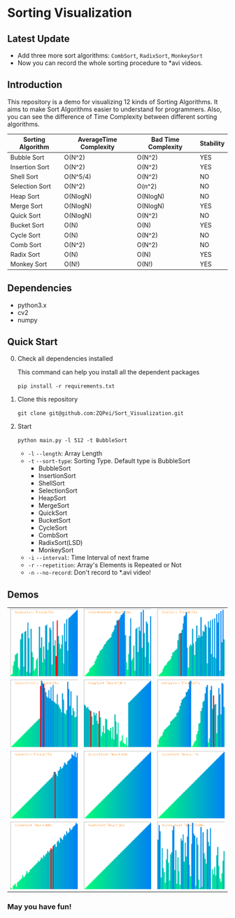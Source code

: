 # Sorting Visualization

## Latest Update

- Add three more sort algorithms: `CombSort`, `RadixSort`,  `MonkeySort`
- Now you can record the whole sorting procedure to *avi videos.

## Introduction

This repository is a demo for visualizing 12 kinds of Sorting Algorithms. It aims to make Sort Algorithms easier to understand for programmers. Also, you can see the difference of Time Complexity between different sorting algorithms.

| Sorting Algorithm | AverageTime Complexity | Bad Time Complexity | Stability |
| ----------------- | ---------------------- | ------------------- | --------- |
| Bubble Sort       | O(N^2)                 | O(N^2)              | YES       |
| Insertion Sort    | O(N^2)                 | O(N^2)              | YES       |
| Shell Sort        | O(N^5/4)               | O(N^2)              | NO        |
| Selection Sort    | O(N^2)                 | O(n^2)              | NO        |
| Heap Sort         | O(NlogN)               | O(NlogN)            | NO        |
| Merge Sort        | O(NlogN)               | O(NlogN)            | YES       |
| Quick Sort        | O(NlogN)               | O(N^2)              | NO        |
| Bucket Sort       | O(N)                   | O(N)                | YES       |
| Cycle Sort        | O(N)                   | O(N^2)              | NO        |
| Comb Sort         | O(N^2)                 | O(N^2)              | NO        |
| Radix Sort        | O(N)                   | O(N)                | YES       |
| Monkey Sort       | O(N!)                  | O(N!)               | YES       |


## Dependencies

- python3.x
- cv2
- numpy

## Quick Start

0. Check all dependencies installed

     This command can help you install all the dependent packages

     `pip install -r requirements.txt`

1. Clone this repository

   `git clone git@github.com:ZQPei/Sort_Visualization.git`

2. Start

   `python main.py -l 512 -t BubbleSort`

   - `-l` `--length`: Array Length
   - `-t` `--sort-type`: Sorting Type. Default type is BubbleSort
     - BubbleSort
     - InsertionSort
     - ShellSort
     - SelectionSort
     - HeapSort
     - MergeSort
     - QuickSort
     - BucketSort
     - CycleSort
     - CombSort
     - RadixSort(LSD)
     - MonkeySort
   - `-i` `--interval`: Time Interval of next frame
   - `-r` `--repetition`: Array's Elements is Repeated or Not
   - `-n` `--no-record`: Don't record to *.avi video!

## Demos

|                            |                            |                         |
| -------------------------- | -------------------------- | ----------------------- |
| ![](img/BubbleSort.png)    | ![](img/InsertionSort.png) | ![](img/ShellSort.png)  |
| ![](img/SelectionSort.png) | ![](img/HeapSort.png)      | ![](img/MergeSort.png)  |
| ![](img/QuickSort.png)     | ![](img/BucketSort.png)    | ![](img/CycleSort.png)  |
| ![](img/CombSort.png)      | ![](img/RadixSort.png)     | ![](img/MonkeySort.png) |

### May you have fun!

